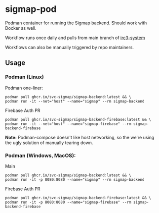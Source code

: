 # sigmap-pod

Podman container for running the Sigmap backend. Should work with Docker as well.

Workflow runs once daily and pulls from main branch of [irc3-system](https://github.com/SVC-Sigmap/irc3-system)

Workflows can also be manually triggered by repo maintainers.

## Usage

### Podman (Linux)
Podman one-liner:
```
podman pull ghcr.io/svc-sigmap/sigmap-backend:latest && \
podman run -it --net="host" --name="sigmap" --rm sigmap-backend
```
Firebase Auth PR
```
podman pull ghcr.io/svc-sigmap/sigmap-backend-firebase:latest && \
podman run -it --net="host" --name="sigmap-firebase" --rm sigmap-backend-firebase
```
**Note:** Podman-compose doesn't like host networking, so the we're using the ugly solution of manually tearing down.
### Podman (Windows, MacOS):
Main
```
podman pull ghcr.io/svc-sigmap/sigmap-backend:latest && \
podman run -it -p 8080:8080 --name="sigmap" --rm sigmap-backend
```
Firebase Auth PR
```
podman pull ghcr.io/svc-sigmap/sigmap-backend-firebase:latest && \
podman run -it -p 8080:8080 --name="sigmap-firebase" --rm sigmap-backend-firebase
```
